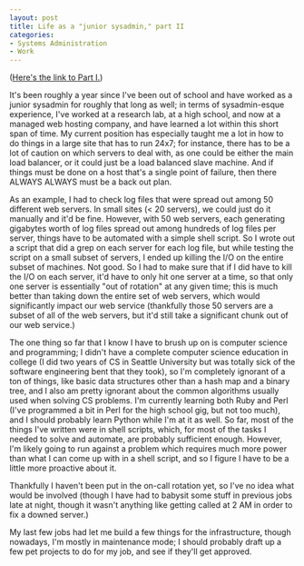 ```yaml
--- 
layout: post
title: Life as a "junior sysadmin," part II
categories:
- Systems Administration
- Work
---
```

(<a href="http://www.redbluemagenta.com/index.php/2009/12/08/life-as-a-junior-sysadmin-part-i/">Here's the link to Part I.</a>)

It's been roughly a year since I've been out of school and have worked as a junior sysadmin for roughly that long as well; in terms of sysadmin-esque experience, I've worked at a research lab, at a high school, and now at a managed web hosting company, and have learned a lot within this short span of time.  My current position has especially taught me a lot in how to do things in a large site that has to run 24x7; for instance, there has to be a lot of caution on which servers to deal with, as one could be either the main load balancer, or it could just be a load balanced slave machine.  And if things must be done on a host that's a single point of failure, then there ALWAYS ALWAYS must be a back out plan.

As an example, I had to check log files that were spread out among 50 different web servers.  In small sites (< 20 servers), we could just do it manually and it'd be fine.  However, with 50 web servers, each generating gigabytes worth of log files spread out among hundreds of log files per server, things have to be automated with a simple shell script.  So I wrote out a script that did a grep on each server for each log file, but while testing the script on a small subset of servers, I ended up killing the I/O on the entire subset of machines.  Not good.  So I had to make sure that if I did have to kill the I/O on each server, it'd have to only hit one server at a time, so that only one server is essentially "out of rotation" at any given time; this is much better than taking down the entire set of web servers, which would significantly impact our web service (thankfully those 50 servers are a subset of all of the web servers, but it'd still take a significant chunk out of our web service.)

The one thing so far that I know I have to brush up on is computer science and programming; I didn't have a complete computer science education in college (I did two years of CS in Seattle University but was totally sick of the software engineering bent that they took), so I'm completely ignorant of a ton of things, like basic data structures other than a hash map and a binary tree, and I also am pretty ignorant about the common algorithms usually used when solving CS problems.  I'm currently learning both Ruby and Perl (I've programmed a bit in Perl for the high school gig, but not too much), and I should probably learn Python while I'm at it as well.  So far, most of the things I've written were in shell scripts, which, for most of the tasks I needed to solve and automate, are probably sufficient enough.  However, I'm likely going to run against a problem which requires much more power than what I can come up with in a shell script, and so I figure I have to be a little more proactive about it.

Thankfully I haven't been put in the on-call rotation yet, so I've no idea what would be involved (though I have had to babysit some stuff in previous jobs late at night, though it wasn't anything like getting called at 2 AM in order to fix a downed server.)

My last few jobs had let me build a few things for the infrastructure, though nowadays, I'm mostly in maintenance mode; I should probably draft up a few pet projects to do for my job, and see if they'll get approved.
